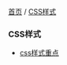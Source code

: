 [首页](https://printjs.github.io/blog) / [CSS样式](https://printjs.github.io/blog/docs/css)

### CSS样式

* [css样式重点](https://printjs.github.io/blog/docs/css/css.important)
